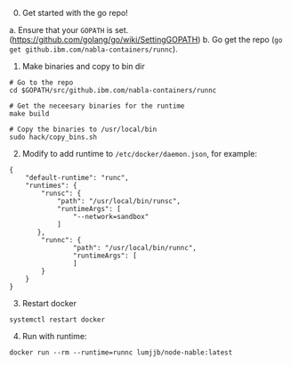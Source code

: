 0. Get started with the go repo!

a. Ensure that your `GOPATH` is set. (https://github.com/golang/go/wiki/SettingGOPATH)
b. Go get the repo (`go get github.ibm.com/nabla-containers/runnc`).

1. Make binaries and copy to bin dir
```
# Go to the repo
cd $GOPATH/src/github.ibm.com/nabla-containers/runnc

# Get the neceesary binaries for the runtime
make build

# Copy the binaries to /usr/local/bin
sudo hack/copy_bins.sh
```

2. Modify to add runtime to `/etc/docker/daemon.json`, for example:
```
{
    "default-runtime": "runc",
    "runtimes": {
        "runsc": {
            "path": "/usr/local/bin/runsc",
            "runtimeArgs": [
                "--network=sandbox"
            ]
       },
        "runnc": {
                "path": "/usr/local/bin/runnc",
                "runtimeArgs": [
                ]
        }
    }
}
```

3. Restart docker 

```systemctl restart docker```

4. Run with runtime:

```docker run --rm --runtime=runnc lumjjb/node-nable:latest```
